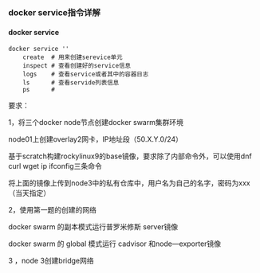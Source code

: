 ### docker service指令详解

#### docker service

```shell
docker service ''
	create  # 用来创建serevice单元
	inspect # 查看创建好的service信息
	logs    # 查看service或者其中的容器日志
	ls 		# 查看servide列表信息
	ps		# 
```





要求：

1，将三个docker node节点创建docker swarm集群环境

node01上创建overlay2网卡，IP地址段（50.X.Y.0/24）

基于scratch构建rockylinux9的base镜像，要求除了内部命令外，可以使用dnf curl wget ip ifconfig三条命令

将上面的镜像上传到node3中的私有仓库中，用户名为自己的名字，密码为xxx（当天指定）

2，使用第一题的创建的网络

docker swarm 的副本模式运行普罗米修斯 server镜像

docker swarm 的 global 模式运行 cadvisor 和node—exporter镜像

3 ，node 3创建bridge网络